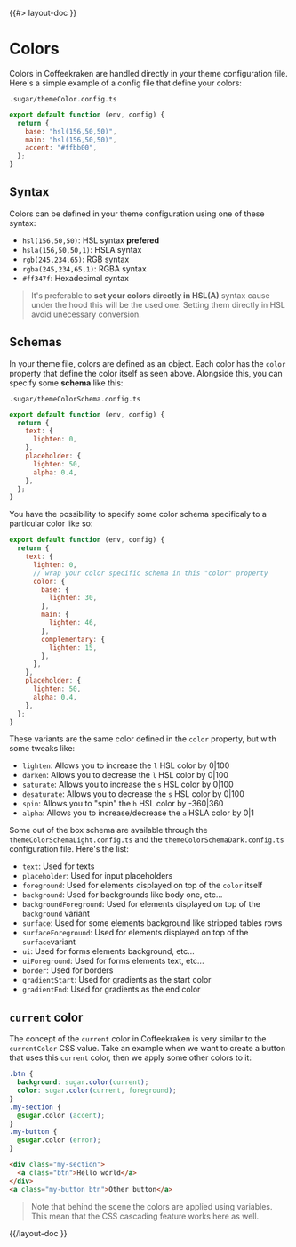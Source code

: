 <!--
/**
 * @name            Colors
 * @namespace       doc.css
 * @type            Markdown
 * @platform        md
 * @status          stable
 * @menu            Documentation / CSS           /doc/css/colors
 *
 * @since           2.0.0
 * @author    Olivier Bossel <olivier.bossel@gmail.com> (https://coffeekraken.io)
 */
-->

{{#> layout-doc }}

# Colors

Colors in Coffeekraken are handled directly in your theme configuration file.
Here's a simple example of a config file that define your colors:

`.sugar/themeColor.config.ts`

```js
export default function (env, config) {
  return {
    base: "hsl(156,50,50)",
    main: "hsl(156,50,50)",
    accent: "#ffbb00",
  };
}
```

## Syntax

Colors can be defined in your theme configuration using one of these syntax:

- `hsl(156,50,50)`: HSL syntax **prefered**
- `hsla(156,50,50,1)`: HSLA syntax
- `rgb(245,234,65)`: RGB syntax
- `rgba(245,234,65,1)`: RGBA syntax
- `#ff347f`: Hexadecimal syntax

> It's preferable to **set your colors directly in HSL(A)** syntax cause under the hood this will be the used one. Setting them directly in HSL avoid unecessary conversion.

## Schemas

In your theme file, colors are defined as an object. Each color has the `color` property that define the color itself as seen above. Alongside this, you can specify some **schema** like this:

`.sugar/themeColorSchema.config.ts`

```js
export default function (env, config) {
  return {
    text: {
      lighten: 0,
    },
    placeholder: {
      lighten: 50,
      alpha: 0.4,
    },
  };
}
```

You have the possibility to specify some color schema specificaly to a particular color like so:

```js
export default function (env, config) {
  return {
    text: {
      lighten: 0,
      // wrap your color specific schema in this "color" property
      color: {
        base: {
          lighten: 30,
        },
        main: {
          lighten: 46,
        },
        complementary: {
          lighten: 15,
        },
      },
    },
    placeholder: {
      lighten: 50,
      alpha: 0.4,
    },
  };
}
```

These variants are the same color defined in the `color` property, but with some tweaks like:

- `lighten`: Allows you to increase the `l` HSL color by 0|100
- `darken`: Allows you to decrease the `l` HSL color by 0|100
- `saturate`: Allows you to increase the `s` HSL color by 0|100
- `desaturate`: Allows you to decrease the `s` HSL color by 0|100
- `spin`: Allows you to "spin" the `h` HSL color by -360|360
- `alpha`: Allows you to increase/decrease the `a` HSLA color by 0|1

Some out of the box schema are available through the `themeColorSchemaLight.config.ts` and the `themeColorSchemaDark.config.ts` configuration file. Here's the list:

- `text`: Used for texts
- `placeholder`: Used for input placeholders
- `foreground`: Used for elements displayed on top of the `color` itself
- `background`: Used for backgrounds like body one, etc...
- `backgroundForeground`: Used for elements displayed on top of the `background` variant
- `surface`: Used for some elements background like stripped tables rows
- `surfaceForeground`: Used for elements displayed on top of the `surface`variant
- `ui`: Used for forms elements background, etc...
- `uiForeground`: Used for forms elements text, etc...
- `border`: Used for borders
- `gradientStart`: Used for gradients as the start color
- `gradientEnd`: Used for gradients as the end color

## `current` color

The concept of the `current` color in Coffeekraken is very similar to the `currentColor` CSS value.
Take an example when we want to create a button that uses this `current` color, then we apply some other colors to it:

```css
.btn {
  background: sugar.color(current);
  color: sugar.color(current, foreground);
}
.my-section {
  @sugar.color (accent);
}
.my-button {
  @sugar.color (error);
}
```

```html
<div class="my-section">
  <a class="btn">Hello world</a>
</div>
<a class="my-button btn">Other button</a>
```

> Note that behind the scene the colors are applied using variables. This mean that the CSS cascading feature works here as well.

{{/layout-doc }}
